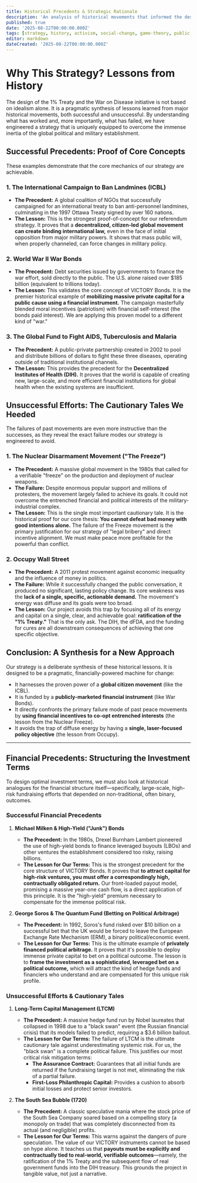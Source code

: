```yaml
---
title: Historical Precedents & Strategic Rationale
description: 'An analysis of historical movements that informed the design of the 1% Treaty, synthesizing lessons from both successful and unsuccessful campaigns to create a pragmatic, financially-powered strategy for change.'
published: true
date: '2025-08-22T00:00:00.000Z'
tags: [strategy, history, activism, social-change, game-theory, public-choice]
editor: markdown
dateCreated: '2025-08-22T00:00:00.000Z'
---
```


# Why This Strategy? Lessons from History

The design of the 1% Treaty and the War on Disease initiative is not based on idealism alone. It is a pragmatic synthesis of lessons learned from major historical movements, both successful and unsuccessful. By understanding what has worked and, more importantly, what has failed, we have engineered a strategy that is uniquely equipped to overcome the immense inertia of the global political and military establishment.

## Successful Precedents: Proof of Core Concepts

These examples demonstrate that the core mechanics of our strategy are achievable.

### 1. The International Campaign to Ban Landmines (ICBL)

*   **The Precedent:** A global coalition of NGOs that successfully campaigned for an international treaty to ban anti-personnel landmines, culminating in the 1997 Ottawa Treaty signed by over 160 nations.
*   **The Lesson:** This is the strongest proof-of-concept for our referendum strategy. It proves that a **decentralized, citizen-led global movement can create binding international law,** even in the face of initial opposition from major military powers. It shows that mass public will, when properly channeled, can force changes in military policy.

### 2. World War II War Bonds

*   **The Precedent:** Debt securities issued by governments to finance the war effort, sold directly to the public. The U.S. alone raised over \$185 billion (equivalent to trillions today).
*   **The Lesson:** This validates the core concept of VICTORY Bonds. It is the premier historical example of **mobilizing massive private capital for a public cause using a financial instrument.** The campaign masterfully blended moral incentives (patriotism) with financial self-interest (the bonds paid interest). We are applying this proven model to a different kind of "war."

### 3. The Global Fund to Fight AIDS, Tuberculosis and Malaria

*   **The Precedent:** A public-private partnership created in 2002 to pool and distribute billions of dollars to fight these three diseases, operating outside of traditional institutional channels.
*   **The Lesson:** This provides the precedent for the **Decentralized Institutes of Health (DIH).** It proves that the world is capable of creating new, large-scale, and more efficient financial institutions for global health when the existing systems are insufficient.

## Unsuccessful Efforts: The Cautionary Tales We Heeded

The failures of past movements are even more instructive than the successes, as they reveal the exact failure modes our strategy is engineered to avoid.

### 1. The Nuclear Disarmament Movement ("The Freeze")

*   **The Precedent:** A massive global movement in the 1980s that called for a verifiable "freeze" on the production and deployment of nuclear weapons.
*   **The Failure:** Despite enormous popular support and millions of protesters, the movement largely failed to achieve its goals. It could not overcome the entrenched financial and political interests of the military-industrial complex.
*   **The Lesson:** This is the single most important cautionary tale. It is the historical proof for our core thesis: **You cannot defeat bad money with good intentions alone.** The failure of the Freeze movement is the primary justification for our strategy of "legal bribery" and direct incentive alignment. We must make peace more profitable for the powerful than conflict.

### 2. Occupy Wall Street

*   **The Precedent:** A 2011 protest movement against economic inequality and the influence of money in politics.
*   **The Failure:** While it successfully changed the public conversation, it produced no significant, lasting policy change. Its core weakness was the **lack of a single, specific, actionable demand.** The movement's energy was diffuse and its goals were too broad.
*   **The Lesson:** Our project avoids this trap by focusing all of its energy and capital on a single, clear, and achievable goal: **ratification of the "1% Treaty."** That is the only ask. The DIH, the dFDA, and the funding for cures are all downstream consequences of achieving that one specific objective.

## Conclusion: A Synthesis for a New Approach

Our strategy is a deliberate synthesis of these historical lessons. It is designed to be a pragmatic, financially-powered machine for change:
-   It harnesses the proven power of a **global citizen movement** (like the ICBL).
-   It is funded by a **publicly-marketed financial instrument** (like War Bonds).
-   It directly confronts the primary failure mode of past peace movements by **using financial incentives to co-opt entrenched interests** (the lesson from the Nuclear Freeze).
-   It avoids the trap of diffuse energy by having a **single, laser-focused policy objective** (the lesson from Occupy).

---

## Financial Precedents: Structuring the Investment Terms

To design optimal investment terms, we must also look at historical analogues for the financial structure itself—specifically, large-scale, high-risk fundraising efforts that depended on non-traditional, often binary, outcomes.

### Successful Financial Precedents

1.  **Michael Milken & High-Yield ("Junk") Bonds**
    *   **The Precedent:** In the 1980s, Drexel Burnham Lambert pioneered the use of high-yield bonds to finance leveraged buyouts (LBOs) and other ventures the establishment considered too risky, raising billions.
    *   **The Lesson for Our Terms:** This is the strongest precedent for the core structure of VICTORY Bonds. It proves that **to attract capital for high-risk ventures, you must offer a correspondingly high, contractually obligated return.** Our front-loaded payout model, promising a massive year-one cash flow, is a direct application of this principle. It is the "high-yield" premium necessary to compensate for the immense political risk.

2.  **George Soros & The Quantum Fund (Betting on Political Arbitrage)**
    *   **The Precedent:** In 1992, Soros's fund risked over $10 billion on a successful bet that the UK would be forced to leave the European Exchange Rate Mechanism (ERM), a binary political/economic event.
    *   **The Lesson for Our Terms:** This is the ultimate example of **privately financed political arbitrage.** It proves that it's possible to deploy immense private capital to bet on a political outcome. The lesson is to **frame the investment as a sophisticated, leveraged bet on a political outcome,** which will attract the kind of hedge funds and financiers who understand and are compensated for this unique risk profile.

### Unsuccessful Efforts & Cautionary Tales

1.  **Long-Term Capital Management (LTCM)**
    *   **The Precedent:** A massive hedge fund run by Nobel laureates that collapsed in 1998 due to a "black swan" event (the Russian financial crisis) that its models failed to predict, requiring a $3.6 billion bailout.
    *   **The Lesson for Our Terms:** The failure of LTCM is the ultimate cautionary tale against underestimating systemic risk. For us, the "black swan" is a complete political failure. This justifies our most critical risk mitigation terms:
        *   **The Assurance Contract:** Guarantees that all initial funds are returned if the fundraising target is not met, eliminating the risk of a partial failure.
        *   **First-Loss Philanthropic Capital:** Provides a cushion to absorb initial losses and protect senior investors.

2.  **The South Sea Bubble (1720)**
    *   **The Precedent:** A classic speculative mania where the stock price of the South Sea Company soared based on a compelling story (a monopoly on trade) that was completely disconnected from its actual (and negligible) profits.
    *   **The Lesson for Our Terms:** This warns against the dangers of pure speculation. The value of our VICTORY instruments cannot be based on hype alone. It teaches us that **payouts must be explicitly and contractually tied to real-world, verifiable outcomes**—namely, the ratification of the 1% Treaty and the subsequent flow of real government funds into the DIH treasury. This grounds the project in tangible value, not just a narrative.
